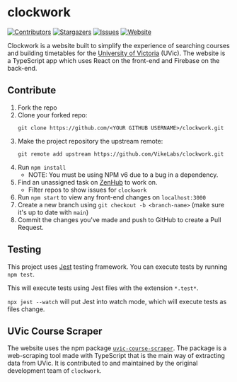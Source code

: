# clockwork
[![Contributors][contributors-shield]][contributors-link]
[![Stargazers][stars-shield]][stars-link]
[![Issues][issues-shield]][issues-link]
[![Website][website-shield]][website-link]

Clockwork is a website built to simplify the experience of searching courses and building timetables for the [University of Victoria](https://uvic.ca) (UVic). The website is a TypeScript app which uses React on the front-end and Firebase on the back-end.

## Contribute
1. Fork the repo
2. Clone your forked repo:
    ```
    git clone https://github.com/<YOUR GITHUB USERNAME>/clockwork.git
    ```
3. Make the project repository the upstream remote:
    ```
    git remote add upstream https://github.com/VikeLabs/clockwork.git
    ```
4. Run `npm install`
    * NOTE: You must be using NPM v6 due to a bug in a dependency.
4. Find an unassigned task on [ZenHub](https://app.zenhub.com/workspaces/team-schedule-courses-5f973f50ae36d70012eb5b2e/board?repos=216653028) to work on.
    * Filter repos to show issues for `clockwork`
5. Run `npm start` to view any front-end changes on `localhost:3000`
6. Create a new branch using `git checkout -b <branch-name>` (make sure it's up to date with `main`)
7. Commit the changes you've made and push to GitHub to create a Pull Request.

## Testing

This project uses [Jest](https://jestjs.io/) testing framework. You can execute tests by running `npm test`.

This will execute tests using Jest files with the extension `*.test*`.

`npx jest --watch` will put Jest into watch mode, which will execute tests as files change.

## UVic Course Scraper

The website uses the npm package [`uvic-course-scraper`](https://github.com/VikeLabs/uvic-course-scraper). The package is a web-scraping tool made with TypeScript that is the main way of extracting data from UVic. It is contributed to and maintained by the original development team of `clockwork`.

<!-- MARKDOWN LINKS & IMAGES -->
[contributors-shield]: https://img.shields.io/github/contributors/VikeLabs/clockwork?style=flat
[contributors-link]: https://github.com/VikeLabs/clockwork/graphs/contributors
[stars-shield]: https://img.shields.io/github/stars/VikeLabs/clockwork?style=flat
[stars-link]: https://github.com/VikeLabs/clockwork/stargazers
[issues-shield]: https://img.shields.io/github/issues/VikeLabs/clockwork
[issues-link]: https://github.com/VikeLabs/clockwork/issues
[website-shield]: https://img.shields.io/website?url=https%3A%2F%2Fclockwork.vikelabs.dev%2F
[website-link]: https://clockwork.vikelabs.dev/
